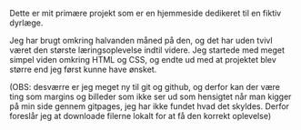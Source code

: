 
Dette er mit primære projekt som er en hjemmeside dedikeret til en fiktiv dyrlæge.

Jeg har brugt omkring halvanden måned på den, og det har uden tvivl været den største læringsoplevelse indtil videre.
Jeg startede med meget simpel viden omkring HTML og CSS, og endte ud med at projektet blev større end jeg først kunne have ønsket.

(OBS: desværre er jeg meget ny til git og github, og derfor kan der være ting som margins og billeder som ikke ser ud som hensigtet når man kigger på min side gennem gitpages, jeg har ikke fundet hvad det skyldes. Derfor foreslår jeg at downloade filerne lokalt for at få den korrekt oplevelse)
